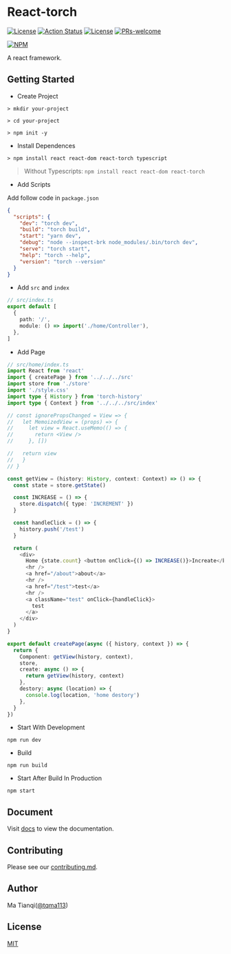 # React-torch

[![License](https://img.shields.io/npm/v/react-torch.svg)](https://www.npmjs.com/package/react-torch)
[![Action Status](https://github.com/tqma113/react-torch/workflows/Torch/badge.svg)](https://github.com/tqma113/react-torch/actions)
[![License](https://img.shields.io/badge/License-MIT-brightgreen.svg)](https://www.npmjs.com/package/react-torch)
[![PRs-welcome](https://img.shields.io/badge/PRs-welcome-brightgreen.svg)](https://github.com/tqma113/react-torch/pull/new/master)

[![NPM](https://nodei.co/npm/react-torch.png?downloads=true)](https://nodei.co/npm/react-torch/)

A react framework.

## Getting Started

- Create Project

```shell
> mkdir your-project

> cd your-project

> npm init -y
```

- Install Dependences

```shell
> npm install react react-dom react-torch typescript
```

> Without Typescripts: `npm install react react-dom react-torch`

- Add Scripts

Add follow code in `package.json`

```json
{
  "scripts": {
    "dev": "torch dev",
    "build": "torch build",
    "start": "yarn dev",
    "debug": "node --inspect-brk node_modules/.bin/torch dev",
    "serve": "torch start",
    "help": "torch --help",
    "version": "torch --version"
  }
}
```

- Add `src` and `index`

```ts
// src/index.ts
export default [
  {
    path: '/',
    module: () => import('./home/Controller'),
  },
]
```

- Add Page

```ts
// src/home/index.ts
import React from 'react'
import { createPage } from '../../../src'
import store from './store'
import './style.css'
import type { History } from 'torch-history'
import type { Context } from '../../../src/index'

// const ignorePropsChanged = View => {
//   let MemoizedView = (props) => {
//     let view = React.useMemo(() => {
//       return <View />
//     }, [])

//   return view
//   }
// }

const getView = (history: History, context: Context) => () => {
  const state = store.getState()

  const INCREASE = () => {
    store.dispatch({ type: 'INCREMENT' })
  }

  const handleClick = () => {
    history.push('/test')
  }

  return (
    <div>
      Home {state.count} <button onClick={() => INCREASE()}>Increate</button>
      <hr />
      <a href="/about">about</a>
      <hr />
      <a href="/test">test</a>
      <hr />
      <a className="test" onClick={handleClick}>
        test
      </a>
    </div>
  )
}

export default createPage(async ({ history, context }) => {
  return {
    Component: getView(history, context),
    store,
    create: async () => {
      return getView(history, context)
    },
    destory: async (location) => {
      console.log(location, 'home destory')
    },
  }
})
```

- Start With Development

```shell
npm run dev
```

- Build

```shell
npm run build
```

- Start After Build In Production

```shell
npm start
```

## Document

Visit [docs](https://github.com/tqma113/react-torch/docs/README.md) to view the documentation.

## Contributing

Please see our [contributing.md](https://github.com/tqma113/react-torch/contributing.md).

## Author

Ma Tianqi([@tqma113](https://github.com/tqma113))

## License

[MIT](./LICENSE)
